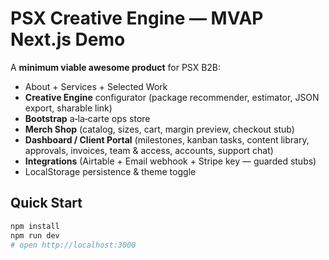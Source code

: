 
# PSX Creative Engine — MVAP Next.js Demo

A **minimum viable awesome product** for PSX B2B:
- About + Services + Selected Work
- **Creative Engine** configurator (package recommender, estimator, JSON export, sharable link)
- **Bootstrap** a‑la‑carte ops store
- **Merch Shop** (catalog, sizes, cart, margin preview, checkout stub)
- **Dashboard / Client Portal** (milestones, kanban tasks, content library, approvals, invoices, team & access, accounts, support chat)
- **Integrations** (Airtable + Email webhook + Stripe key — guarded stubs)
- LocalStorage persistence & theme toggle

## Quick Start
```bash
npm install
npm run dev
# open http://localhost:3000
```


